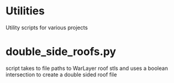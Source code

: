 # Utilities
Utility scripts for various projects

# double_side_roofs.py
script takes to file paths to WarLayer roof stls and uses a boolean intersection to create a double sided roof file
